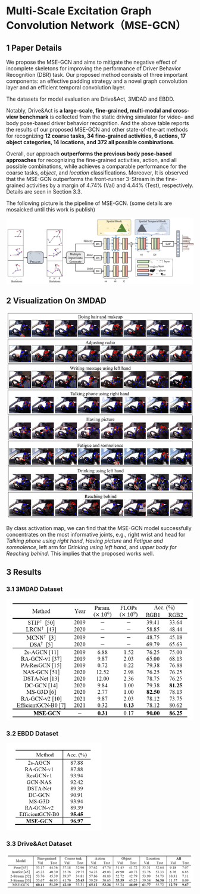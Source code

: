 # Multi-Scale Excitation Graph Convolution Network（MSE-GCN）



##  1 Paper Details

We propose the MSE-GCN and aims to mitigate the negative effect of incomplete skeletons for improving the performance of Driver Behavior Recognition (DBR) task. Our proposed method consists of three important components: an effective padding strategy and a novel graph convolution layer and an efficient temporal convolution layer.

The datasets for model evaluation are Drive&Act, 3MDAD and EBDD. 

Notably, Drive&Act is **a large-scale, fine-grained, multi-modal and cross-view benchmark** is collected from the static driving simulator for video- and body pose-based driver behavior recognition. And the above table reports the results of our proposed MSE-GCN and other state-of-the-art methods for recognizing **12 coarse tasks, 34 fine-grained activities, 6 actions, 17 object categories, 14 locations, and 372 all possible combinations**. 

Overall, our approach **outperforms the previous body pose-based approaches** for recognizing the fine-grained activities, action, and all possible combinations, while achieves a comparable performance for the coarse tasks, *object*, and *location* classifications.  Moreover, It is observed that the MSE-GCN outperforms the front-runner 3-Stream in the fine-grained activities by a margin of 4.74% (Val) and 4.44% (Test), respectively. Details are seen in Section 3.3.

The following picture is the pipeline of MSE-GCN. (some details are mosaicked until this work is publish)

<img src="readme.assets/Pipline of MSE-GCN.jpg" alt="Fig. 1 Pipline of MSE-GCN" style="zoom:80%;" />

### 

##  2 Visualization On 3MDAD

<img src="readme.assets/Activated joints in 8 contextual frames of MSE-GCN for the sample behaviors.png" alt="Activated joints in 8 contextual frames of MSE-GCN for the sample behaviors" style="zoom:80%;" />

By class activation map, we can find that the MSE-GCN model successfully concentrates on the most informative joints, e.g., right wrist and head for *Talking phone using right hand*, *Having picture* and *Fatigue and somnolence*, left arm for *Drinking using left hand*, and *upper body for Reaching behind*. This implies that the proposed works well.

##  3 Results

### 3.1 3MDAD Dataset

<img src="readme.assets/3MDAD实验结果.png" alt="3MDAD实验结果" style="zoom:70%;" />

### 3.2 EBDD Dataset

<img src="readme.assets/EBDD实验结果.png" alt="EBDD实验结果" style="zoom: 55%;" />

### 3.3 Drive&Act Dataset

<img src="readme.assets/Drive&Act实验结果.png" alt="Drive&Act实验结果" style="zoom:60%;" />

